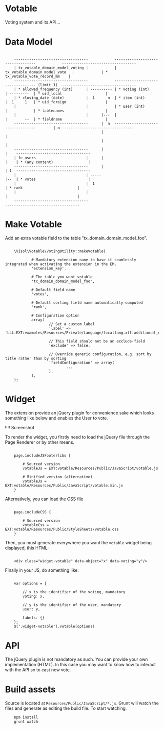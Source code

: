 Votable
=======

Voting system and its API...


Data Model
==========


```

    ----------------------------------            ----------------------------------            ----------------------------------
    | tx_votable_domain_model_voting |            | tx_votable_domain_model_vote   |            | * tx_votable_vote_record_mm    |
    ----------------------------------            ---------------------------------- (limit 1)  ----------------------------------
    | * allowed_frequency (int)      | ---------- | * voting (int)                 | ---------  | * uid_local                    |
    | * closing_date (date)          |  1      n  | * item (int)                   |  1     1   | * uid_foreign                  |
    |                                |            | * user (int)                   |            | * tablenames                   |
    |                                |      |---  |                                |        --  | * fieldname                    |
    ----------------------------------      |  n  ----------------------------------        | n ---------------------------------
                                            |                                               |
                                            |                                               |
    ----------------------------------      |                                               |    ----------------------------------
    | fe_users                       |      |                                               |    | * (any content)                |
    ----------------------------------      |                                               | 1  ----------------------------------
    |                                | -----                                                |--  | * votes                        |
    |                                |  1                                                        | * rank                         |
    |                                |                                                           |                                |
    ----------------------------------                                                           ----------------------------------

```

Make Votable
============
    
Add an extra votable field to the table "tx_domain_domain_model_foo".

```

    \Visol\Votable\VotingUtility::makeVotable(
    
            # Mandatory extension name to have it seamlessly integrated when activating the extension in the EM. 
            'extension_key',
            
            # The table you want votable
            'tx_domain_domain_model_foo',
            
            # Default field name
            'votes',
            
            # Default sorting field name automatically computed
            'rank',
            
            # Configuration option
            array(
                    // Set a custom label
                    'label' => 'LLL:EXT:examples/Resources/Private/Language/locallang.xlf:additional_categories',
                    
                    // This field should not be an exclude-field
                    'exclude' => false,
                    
                    // Override generic configuration, e.g. sort by title rather than by sorting
                    'fieldConfiguration' => array(
                            ...
                    ),
            ),
    );
```


Widget
======

The extension provide an jQuery plugin for convenience sake which looks something like below and enables the User to vote.
 
 
!!!! Screenshot

To render the widget, you firstly need to load the jQuery file through the Page Renderer or by other means.

```

    page.includeJSFooterlibs {
    
        # Sourced version
        votableJs = EXT:votable/Resources/Public/JavaScript/votable.js
        
        # Minified version (alternative)
        votableJs = EXT:votable/Resources/Public/JavaScript/votable.min.js
    }
```

Alternatively, you can load the CSS file

```

    page.includeCSS {
    
        # Sourced version
        votableCss = EXT:votable/Resources/Public/StyleSheets/votable.css
    }
```


Then, you must generate everywhere you want the `votable` widget being displayed, this HTML:


```

    <div class="widget-votable" data-object="x" data-voting="y"/>

```

Finally in your JS, do something like:


```
    
    var options = {
    
        // x is the identifier of the voting, mandatory
        voting: x,
        
        // y is the identifier of the user, mandatory
        user: y,
        
        labels: {}
    };
    $('.widget-votable').votable(options)

```


API
===

The jQuery plugin is not mandatory as such. You can provide your own implementation (HTML). In this case you may want to know how to interact with the API so to cast new vote.
 
 

Build assets
============

Source is located at `Resources/Public/JavaScript/*.js`. Grunt will watch the files and generate as editing the build file. To start watching.

```
	npm install
	grunt watch
```

